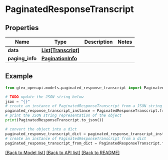 # PaginatedResponseTranscript


## Properties

Name | Type | Description | Notes
------------ | ------------- | ------------- | -------------
**data** | [**List[Transcript]**](Transcript.md) |  | 
**paging_info** | [**PaginationInfo**](PaginationInfo.md) |  | 

## Example

```python
from gtex_openapi.models.paginated_response_transcript import PaginatedResponseTranscript

# TODO update the JSON string below
json = "{}"
# create an instance of PaginatedResponseTranscript from a JSON string
paginated_response_transcript_instance = PaginatedResponseTranscript.from_json(json)
# print the JSON string representation of the object
print(PaginatedResponseTranscript.to_json())

# convert the object into a dict
paginated_response_transcript_dict = paginated_response_transcript_instance.to_dict()
# create an instance of PaginatedResponseTranscript from a dict
paginated_response_transcript_from_dict = PaginatedResponseTranscript.from_dict(paginated_response_transcript_dict)
```
[[Back to Model list]](../README.md#documentation-for-models) [[Back to API list]](../README.md#documentation-for-api-endpoints) [[Back to README]](../README.md)


